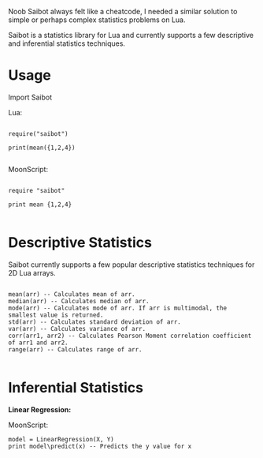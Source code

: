 Noob Saibot always felt like a cheatcode, I needed a similar solution to simple or perhaps complex statistics problems on Lua. 

Saibot is a statistics library for Lua and currently supports a few descriptive and inferential statistics techniques.


# Usage

Import Saibot

Lua:

```

require("saibot")

print(mean({1,2,4})


```

MoonScript:

```

require "saibot"

print mean {1,2,4}


```


# Descriptive Statistics

Saibot currently supports a few popular descriptive statistics techniques for 2D Lua arrays.  

```

mean(arr) -- Calculates mean of arr.
median(arr) -- Calculates median of arr.
mode(arr) -- Calculates mode of arr. If arr is multimodal, the smallest value is returned.
std(arr) -- Calculates standard deviation of arr.
var(arr) -- Calculates variance of arr.
corr(arr1, arr2) -- Calculates Pearson Moment correlation coefficient of arr1 and arr2.
range(arr) -- Calculates range of arr.


```
 

# Inferential Statistics


**Linear Regression:**

MoonScript:

```
model = LinearRegression(X, Y)
print model\predict(x) -- Predicts the y value for x

```


